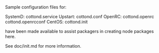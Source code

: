 Sample configuration files for:

SystemD: cottond.service
Upstart: cottond.conf
OpenRC:  cottond.openrc
         cottond.openrcconf
CentOS:  cottond.init

have been made available to assist packagers in creating node packages here.

See doc/init.md for more information.
